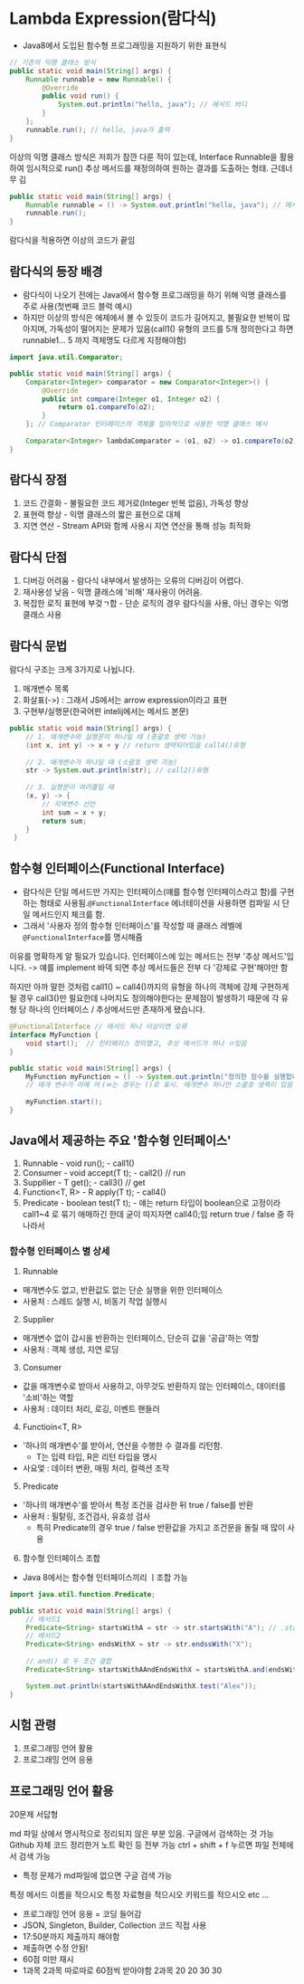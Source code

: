 # Lambda Expression(람다식)
- Java8에서 도입된 함수형 프로그래밍을 지원하기 위한 표현식

```java
// 기존의 익명 클래스 방식
public static void main(String[] args) {
    Runnable runnable = new Runnable() {
        @Override
        public void run() {
            System.out.println("hello, java"); // 메서드 바디
        }
    };
    runnable.run(); // hello, java가 출력
}
```
이상의 익명 클래스 방식은 저희가 잠깐 다룬 적이 있는데,
Interface Runnable을 활용하여 임시적으로 run() 추상 메서드를 재정의하여
원하는 결과를 도출하는 형태. 근데너무 김

```java
public static void main(String[] args) {
    Runnable runnable = () -> System.out.println("hello, java"); // 메서드 바디 필요없이 람다식
    runnable.run();
}
```
람다식을 적용하면 이상의 코드가 끝임

## 람다식의 등장 배경 
- 람다식이 나오기 전에는 Java에서 함수형 프로그래밍을 하기 위해 익명 클래스를 주로 사용(첫번째 코드 블럭 예시)
- 하지만 이상의 방식은 에제에서 볼 수 있듯이 코드가 길어지고, 불필요한 반복이 많아지며,
  가독성이 떨어지는 문제가 있음(call1() 유형의 코드를 5개 정의한다고 하면 runnable1... 5 까지 객체명도 다르게 지정해야함)

```java
import java.util.Comparator;

public static void main(String[] args) {
    Comparator<Integer> comparator = new Comparator<Integer>() {
        @Override
        public int compare(Integer o1, Integer o2) {
            return o1.compareTo(o2);
        }
    }; // Comparator 인터페이스의 객체를 임의적으로 사용한 익명 클래스 예시
    
    Comparator<Integer> lambdaComparator = (o1, o2) -> o1.compareTo(o2);
}
```
## 람다식 장점
1. 코드 간결화 - 불필요한 코드 제거로(Integer 반복 없음), 가독성 향상
2. 표현력 향상 - 익명 클래스의 짧은 표현으로 대체
3. 지연 연산 - Stream API와 함께 사용시 지연 연산을 통해 성능 최적화

## 람다식 단점
1. 디버깅 어려움 - 람다식 내부에서 발생하는 오류의 디버깅이 어렵다.
2. 재사용성 낮음 - 익명 클래스에 '비해' 재사용이 어려움.
3. 복잡한 로직 표현에 부겆ㄱ합 - 단순 로직의 경우 람다식을 사용, 아닌 경우는 익명 클래스 사용

## 람다식 문법
람다식 구조는 크게 3가지로 나뉩니다.
1. 매개변수 목록
2. 화살표(->) : 그래서 JS에서는 arrow expression이라고 표현
3. 구현부/실행문(한국어판 intelij에서는 메서드 본문)

```java
public static void main(String[] args) {
    // 1. 매개변수와 실행문이 하나일 때 (중괄호 생략 가능)
    (int x, int y) -> x + y // return 생략되어있음 call4()유형
    
    // 2. 매개변수가 하나일 때 (소괄호 생략 가능)
    str -> System.out.println(str); // call2()유형
    
    // 3. 실행문이 여러줄일 때
    (x, y) -> {
        // 지역변수 선언
        int sum = x + y;
        return sum;
    }
 }
```

## 함수형 인터페이스(Functional Interface)
- 람다식은 단일 메서드만 가지는 인터페이스(얘를 함수형 인터페이스라고 함)를 구현하는 형태로 사용됨.`@FunctionalInterface` 에너테이션을 사용하면
 컴파일 시 단일 메서드인지 체크륾 함.
- 그래서 '사용자 정의 함수형 인터페이스'를 작성할 때 클래스 레벨에 `@FunctionalInterface`를 명시해줌

이유를 명확하게 알 필요가 있습니다.
인터페이스에 있는 메서드는 전부 '추상 메서드'입니다. -> 얘를 implement 바덱 되면 추상 메서드들은 전부 다 '강제로 구현'해야만 함

하지만 아까 말한 것처럼 call1() ~ call4()까지의 유형을 하나의 객체에 강제 구현하게 될 경우
call3()만 필요한데 나머지도 정의해야한다는 문제점이 발생하기 때문에 각 유형 당 하나의 인터페이스 / 추상메서드만 존재하게 됐습니다.

```java
@FunctionalInterface // 매서드 하나 이상이면 오류
interface MyFunction {
    void start();  // 인터페이스 정의했고, 추상 메서드가 하나 ㅇ있음
}

public static void main(String[] args) {
    MyFunction myFunction = () -> System.out.println("정의한 함수를 실행합니다.");
    // 매개 변수가 아예 어ㅓㅄ는 경우는 ()로 표시. 매개변수 하나만 소괄호 생랙이 있음
    
    myFunction.start();
}
```
## Java에서 제공하는 주요 '함수형 인터페이스'
1. Runnable - void run(); - call1()
2. Consumer - void accept(T t); - call2() // run
3. Suppllier - T get(); - call3() // get
4. Function<T, R> - R apply(T t); - call4()
5. Predicate - boolean test(T t); - 얘는 return 타입이 boolean으로 고정이라 call1~4
로 묶기 애매하긴 한데 굳이 따지자면 call4();임 return true / false 중 하나라서

### 함수형 인터페이스 별 상세
1. Runnable
- 매개변수도 없고, 반환값도 없는 단순 실행을 위한 인터페이스
- 사용처 : 스레드 실행 시, 비동기 작업 실행시
2. Supplier
- 매개변수 없이 갑시을 반환하는 인터페이스, 단순히 값을 '공급'하는 역할
- 사용처 : 객체 생성, 지연 로딩
3. Consumer 
- 값을 매개변수로 받아서 사용하고, 아무것도 반환하지 않는 인터페이스, 데이터를 '소비'하는 역할
- 사용처 : 데이터 처리, 로깅, 이벤트 핸들러
4. Functioin<T, R>
- '하나의 매개변수'를 받아서, 연산을 수행한 수 결과를 리턴함.
  - T는 입력 타입, R은 리턴 타입을 명시
- 사요엋 : 데이터 변환, 매핑 처리, 컬렉션 조작
5. Predicate
- '하나의 매개변수'를 받아서 특정 조건을 검사한 뒤 true / false를 반환
- 사용처 : 필텉링, 조건검사, 유효성 검사
  - 특히 Predicate의 경우 true / false 반환값을 가지고 조건문을 돌릴 때 많이 사용
6. 함수형 인터페이스 조합
- Java 8에서는 함수형 인터페이스끼리 ㅣ조합 가능

```java
import java.util.function.Predicate;

public static void main(String[] args) {
    // 메서드1
    Predicate<String> startsWithA = str -> str.startsWith("A"); // .startsWith() = String 클래스에 있는 메서드 -> boolean으로 반환
    // 메서드2
    Predicate<String> endsWithX = str -> str.endssWith("X");
    
    // and() 로 두 조건 결합
    Predicate<String> startsWithAAndEndsWithX = startsWithA.and(endsWithX);

    System.out.println(startsWithAAndEndsWithX.test("Alex"));
}
```

## 시험 관령
1. 프로그래밍 언어 활용
2. 프로그래밍 언어 응용

## 프로그래밍 언어 활용
20문제 서답형

md 파일 상에서 명시적으로 정리되지 않은 부분 있음.
구글에서 검색하는 것 가능
Github 자체 코드 정리한거 노트 확인 등 전부 가능
ctrl + shift + f 누르면 파일 전체에서 검색 가능

- 특정 문제가 md파일에 없으면 구글 검색 가능

특정 메서드 이름을 적으시오
특정 자료형을 적으시오
키워드를 적으시오 etc ...

- 프로그래밍 언어 응용 = 코딩 들어감
- JSON, Singleton, Builder, Collection 코드 직접 사용
- 17:50분까지 제출까지 해야함
- 제출하면 수정 안됨!
- 60점 미만 재시
- 1과목 2과목 따로따로 60점씩 받아야함 2과목 20 20 30 30 